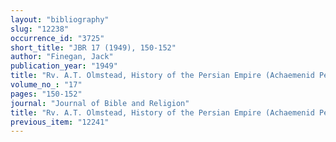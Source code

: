 ```yaml
---
layout: "bibliography"
slug: "12238"
occurrence_id: "3725"
short_title: "JBR 17 (1949), 150-152"
author: "Finegan, Jack"
publication_year: "1949"
title: "Rv. A.T. Olmstead, History of the Persian Empire (Achaemenid Period)"
volume_no_: "17"
pages: "150-152"
journal: "Journal of Bible and Religion"
title: "Rv. A.T. Olmstead, History of the Persian Empire (Achaemenid Period)"
previous_item: "12241"
---
```

